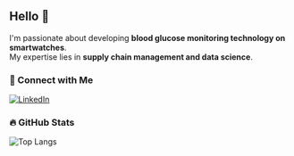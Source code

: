 ## Hello 👋

I'm passionate about developing **blood glucose monitoring technology on smartwatches**.  
My expertise lies in **supply chain management and data science**.

### 📌 Connect with Me  
[![LinkedIn](https://img.shields.io/badge/LinkedIn-Connect-blue?logo=linkedin)](https://www.linkedin.com/in/joshuathomasbrooks/)

### 🔥 GitHub Stats  

![Top Langs](https://github-readme-stats.vercel.app/api/top-langs/?username=jtb21091&layout=compact&langs_count=6&theme=radical)
